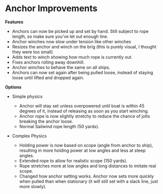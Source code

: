 # Anchor Improvements

**Features**
- Anchors can now be picked up and set by hand. Still subject to rope length, so make sure you've let out enough line.
- Anchor winches now slow under tension like other winches
- Resizes the anchor and winch on the brig (this is purely visual, I thought they were too small)
- Adds text to winch showing how much rope is currently out.
- Fixes anchors rolling away downhill.
- Anchor winches to behave the same on all ships.
- Anchors can now set again after being pulled loose, instead of staying loose until lifted and dropped again.


**Options**
 - Simple physics
	- Anchor will stay set unless overpowered until boat is within 45 degrees of it, instead of releasing as soon as you start winching.
	- Anchor rope is now slightly stretchy to reduce the chance of jolts breaking the anchor loose.
	- Normal Sailwind rope length (50 yards).

 - Complex Physics
	- Holding power is now based on scope (angle from anchor to ship), resulting in more holding power at low angles and less at steep angles.
	- Extended rope to allow for realistic scope (150 yards).
	- Rope stretches more at low angles and long distances to imitate real scope.
	- Changed how anchor setting works. Anchor now sets more quickly when pulled than when stationary (it will still set with a slack line, just more slowly).

